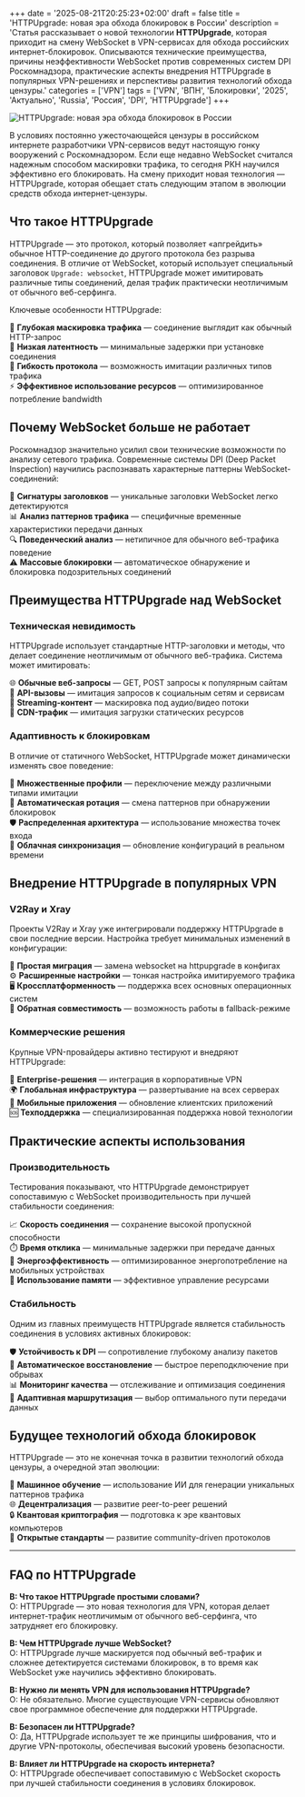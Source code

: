+++
date = '2025-08-21T20:25:23+02:00'
draft = false
title = 'HTTPUpgrade: новая эра обхода блокировок в России'
description = 'Статья рассказывает о новой технологии **HTTPUpgrade**, которая приходит на смену WebSocket в VPN-сервисах для обхода российских интернет-блокировок. Описываются технические преимущества, причины неэффективности WebSocket против современных систем DPI Роскомнадзора, практические аспекты внедрения HTTPUpgrade в популярных VPN-решениях и перспективы развития технологий обхода цензуры.'
categories = ['VPN']
tags = ['VPN', 'ВПН', 'Блокировки', '2025', 'Актуально', 'Russia', 'Россия', 'DPI', 'HTTPUpgrade']
+++

![HTTPUpgrade: новая эра обхода блокировок в России](https://imagestoring.fra1.cdn.digitaloceanspaces.com/7AA16A46-9897-4C62-92D2-F81D7B02D797.png)

В условиях постоянно ужесточающейся цензуры в российском интернете разработчики VPN-сервисов ведут настоящую гонку вооружений с Роскомнадзором. Если еще недавно WebSocket считался надежным способом маскировки трафика, то сегодня РКН научился эффективно его блокировать. На смену приходит новая технология — HTTPUpgrade, которая обещает стать следующим этапом в эволюции средств обхода интернет-цензуры.

## Что такое HTTPUpgrade

HTTPUpgrade — это протокол, который позволяет «апгрейдить» обычное HTTP-соединение до другого протокола без разрыва соединения. В отличие от WebSocket, который использует специальный заголовок `Upgrade: websocket`, HTTPUpgrade может имитировать различные типы соединений, делая трафик практически неотличимым от обычного веб-серфинга.

Ключевые особенности HTTPUpgrade:

🔐 **Глубокая маскировка трафика** — соединение выглядит как обычный HTTP-запрос  
🚀 **Низкая латентность** — минимальные задержки при установке соединения  
🔄 **Гибкость протокола** — возможность имитации различных типов трафика  
⚡ **Эффективное использование ресурсов** — оптимизированное потребление bandwidth

## Почему WebSocket больше не работает

Роскомнадзор значительно усилил свои технические возможности по анализу сетевого трафика. Современные системы DPI (Deep Packet Inspection) научились распознавать характерные паттерны WebSocket-соединений:

🚫 **Сигнатуры заголовков** — уникальные заголовки WebSocket легко детектируются  
📊 **Анализ паттернов трафика** — специфичные временные характеристики передачи данных  
🔍 **Поведенческий анализ** — нетипичное для обычного веб-трафика поведение  
⚠️ **Массовые блокировки** — автоматическое обнаружение и блокировка подозрительных соединений

## Преимущества HTTPUpgrade над WebSocket

### Техническая невидимость

HTTPUpgrade использует стандартные HTTP-заголовки и методы, что делает соединение неотличимым от обычного веб-трафика. Система может имитировать:

🌐 **Обычные веб-запросы** — GET, POST запросы к популярным сайтам  
📱 **API-вызовы** — имитация запросов к социальным сетям и сервисам  
🎵 **Streaming-контент** — маскировка под аудио/видео потоки  
📂 **CDN-трафик** — имитация загрузки статических ресурсов

### Адаптивность к блокировкам

В отличие от статичного WebSocket, HTTPUpgrade может динамически изменять свое поведение:

🎯 **Множественные профили** — переключение между различными типами имитации  
🔄 **Автоматическая ротация** — смена паттернов при обнаружении блокировок  
🛡️ **Распределенная архитектура** — использование множества точек входа  
📡 **Облачная синхронизация** — обновление конфигураций в реальном времени

## Внедрение HTTPUpgrade в популярных VPN

### V2Ray и Xray

Проекты V2Ray и Xray уже интегрировали поддержку HTTPUpgrade в свои последние версии. Настройка требует минимальных изменений в конфигурации:

🔧 **Простая миграция** — замена websocket на httpupgrade в конфигах  
⚙️ **Расширенные настройки** — тонкая настройка имитируемого трафика  
🖥️ **Кроссплатформенность** — поддержка всех основных операционных систем  
🔄 **Обратная совместимость** — возможность работы в fallback-режиме

### Коммерческие решения

Крупные VPN-провайдеры активно тестируют и внедряют HTTPUpgrade:

💼 **Enterprise-решения** — интеграция в корпоративные VPN  
🌍 **Глобальная инфраструктура** — развертывание на всех серверах  
📱 **Мобильные приложения** — обновление клиентских приложений  
🆘 **Техподдержка** — специализированная поддержка новой технологии

## Практические аспекты использования

### Производительность

Тестирования показывают, что HTTPUpgrade демонстрирует сопоставимую с WebSocket производительность при лучшей стабильности соединения:

📈 **Скорость соединения** — сохранение высокой пропускной способности  
⏱️ **Время отклика** — минимальные задержки при передаче данных  
🔋 **Энергоэффективность** — оптимизированное энергопотребление на мобильных устройствах  
💾 **Использование памяти** — эффективное управление ресурсами

### Стабильность

Одним из главных преимуществ HTTPUpgrade является стабильность соединения в условиях активных блокировок:

🛡️ **Устойчивость к DPI** — сопротивление глубокому анализу пакетов  
🔄 **Автоматическое восстановление** — быстрое переподключение при обрывах  
📊 **Мониторинг качества** — отслеживание и оптимизация соединения  
🎯 **Адаптивная маршрутизация** — выбор оптимального пути передачи данных

## Будущее технологий обхода блокировок

HTTPUpgrade — это не конечная точка в развитии технологий обхода цензуры, а очередной этап эволюции:

🔮 **Машинное обучение** — использование ИИ для генерации уникальных паттернов трафика  
🌐 **Децентрализация** — развитие peer-to-peer решений  
🔒 **Квантовая криптография** — подготовка к эре квантовых компьютеров  
🤝 **Открытые стандарты** — развитие community-driven протоколов

---

## FAQ по HTTPUpgrade

**В: Что такое HTTPUpgrade простыми словами?**  
О: HTTPUpgrade — это новая технология для VPN, которая делает интернет-трафик неотличимым от обычного веб-серфинга, что затрудняет его блокировку.

**В: Чем HTTPUpgrade лучше WebSocket?**  
О: HTTPUpgrade лучше маскируется под обычный веб-трафик и сложнее детектируется системами блокировок, в то время как WebSocket уже научились эффективно блокировать.

**В: Нужно ли менять VPN для использования HTTPUpgrade?**  
О: Не обязательно. Многие существующие VPN-сервисы обновляют свое программное обеспечение для поддержки HTTPUpgrade.

**В: Безопасен ли HTTPUpgrade?**  
О: Да, HTTPUpgrade использует те же принципы шифрования, что и другие VPN-протоколы, обеспечивая высокий уровень безопасности.

**В: Влияет ли HTTPUpgrade на скорость интернета?**  
О: HTTPUpgrade обеспечивает сопоставимую с WebSocket скорость при лучшей стабильности соединения в условиях блокировок.